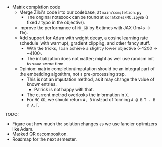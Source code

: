 + Matrix completion code
    + Merge Zilai's code into our codebase, at `main/completion.py`.
        + The original notebook can be found at `scratches/MC.ipynb` (I fixed a typo in the objective).
    + Improve the performance of `MC_GD` by 6x times with JAX (1m4s -> 11s).
    + Add support for Adam with weight decay, a cosine learning rate schedule (with warmup), gradient clipping, and other fancy stuff.
        + With the tricks, I can achieve a slightly lower objective (~4200 -> ~4100).
        + The initialization does not matter; might as well use random init to save some time.
    + Opinion: matrix completion/imputation should be an integral part of the embedding algorithm, not a pre-processing step.
        + This is not an imputation method, as it may change the value of known entries.
            + Patrick is not happy with that.
        + The current method overlooks the information in `X`.
        + For `MC_GD`, we should return `A, B` instead of forming `A @ B.T - B @ A.T`.

TODO:
+ Figure out how much the solution changes as we use fancier optimizers like Adam.
+ Masked QR decomposition.
+ Roadmap for the next semester.
